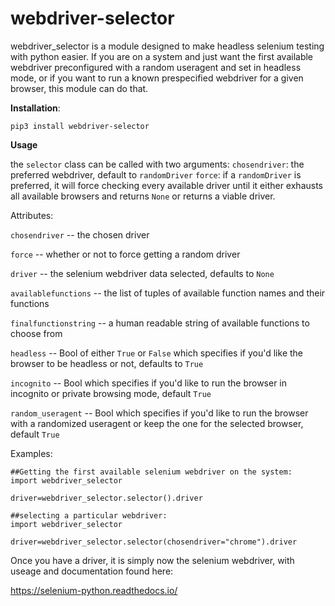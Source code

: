 # webdriver-selector

webdriver_selector is a module designed to make headless selenium testing with python easier.
If you are on a system and just want the first available webdriver preconfigured with a random useragent and set in headless mode, or if you want to run a known prespecified webdriver for a given browser, this module can do that.

**Installation**:

`pip3 install webdriver-selector`

**Usage**

the `selector` class can be called with two arguments:
`chosendriver`: the preferred webdriver, default to `randomDriver`
`force`: if a `randomDriver` is preferred, it will force checking every available driver until it either exhausts all available browsers and returns `None` or returns a viable driver.

Attributes:

`chosendriver` -- the chosen driver 

`force` -- whether or not to force getting a random driver

`driver` -- the selenium webdriver data selected, defaults to `None`

`availablefunctions` -- the list of tuples of available function names and their functions

`finalfunctionstring` -- a human readable string of available functions to choose from

`headless` -- Bool of either `True` or `False` which specifies if you'd like the browser to be headless or not, defaults to `True`

`incognito` -- Bool which specifies if you'd like to run the browser in incognito or private browsing mode, default `True`

`random_useragent` -- Bool which specifies if you'd like to run the browser with a randomized useragent or keep the one for the selected browser, default `True`


Examples:

```
##Getting the first available selenium webdriver on the system:
import webdriver_selector

driver=webdriver_selector.selector().driver

```

```
##selecting a particular webdriver:
import webdriver_selector

driver=webdriver_selector.selector(chosendriver="chrome").driver

```

Once you have a driver, it is simply now the selenium webdriver, with
useage and documentation found here:

https://selenium-python.readthedocs.io/

